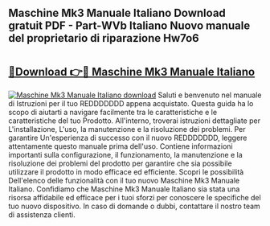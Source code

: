 ## Maschine Mk3 Manuale Italiano Download gratuit PDF - Part-WVb Italiano Nuovo manuale del proprietario di riparazione Hw7o6

# <h2><a href="http://dfdmhz.blite.top/?on=Maschine+Mk3+Manuale+Italiano">🔗Download 👉🔴 Maschine Mk3 Manuale Italiano</a></h2>

[![Maschine Mk3 Manuale Italiano download](https://i.imgur.com/lujVjoI.png)](http://dfdmhz.blite.top/?on=Maschine+Mk3+Manuale+Italiano)
Saluti e benvenuto nel manuale di Istruzioni per il tuo REDDDDDDD appena acquistato. Questa guida ha lo scopo di aiutarti a navigare facilmente tra le caratteristiche e le caratteristiche del tuo Prodotto. All'interno, troverai istruzioni dettagliate per L'installazione, L'uso, la manutenzione e la risoluzione dei problemi. Per garantire Un'esperienza di successo con il nuovo REDDDDDDD, leggere attentamente questo manuale prima dell'uso. Contiene informazioni importanti sulla configurazione, il funzionamento, la manutenzione e la risoluzione dei problemi del prodotto per garantire che sia possibile utilizzare il prodotto in modo efficace ed efficiente. Scopri le possibilità Dell'elenco delle funzionalità con il tuo nuovo Maschine Mk3 Manuale Italiano. Confidiamo che Maschine Mk3 Manuale Italiano sia stata una risorsa affidabile ed efficace per i tuoi sforzi per conoscere le specifiche del tuo nuovo dispositivo. In caso di domande o dubbi, contattare il nostro team di assistenza clienti.
